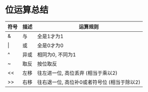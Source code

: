 # 位运算总结

| 符号 | 描述 | 运算规则                                    |
| ---- | ---- | ------------------------------------------- |
| &    | 与   | 全是1才为1                                  |
| \|   | 或   | 全是0才为0                                  |
| ^    | 异或 | 相同为0, 不同为1                            |
| ~    | 取反 | 按位取反                                    |
| <<   | 左移 | 往左进一位, 高位丢弃 (相当于乘以2)          |
| >>   | 右移 | 往右退一位, 高位补0或者符号位 (相当于除以2) |